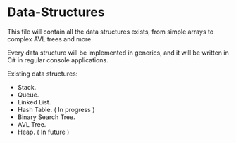 # Data-Structures
This file will contain all the data structures exists, from simple arrays to complex AVL trees and more.

Every data structure will be implemented in generics, and it will be written in C# in regular console applications.

Existing data structures:

 - Stack.
 - Queue.
 - Linked List.
 - Hash Table. ( In progress )
 - Binary Search Tree.
 - AVL Tree.
 - Heap. ( In future )